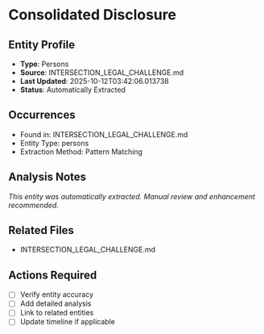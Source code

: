 # Consolidated Disclosure

## Entity Profile
- **Type**: Persons
- **Source**: INTERSECTION_LEGAL_CHALLENGE.md
- **Last Updated**: 2025-10-12T03:42:06.013738
- **Status**: Automatically Extracted

## Occurrences
- Found in: INTERSECTION_LEGAL_CHALLENGE.md
- Entity Type: persons
- Extraction Method: Pattern Matching

## Analysis Notes
*This entity was automatically extracted. Manual review and enhancement recommended.*

## Related Files
- INTERSECTION_LEGAL_CHALLENGE.md

## Actions Required
- [ ] Verify entity accuracy
- [ ] Add detailed analysis
- [ ] Link to related entities
- [ ] Update timeline if applicable
